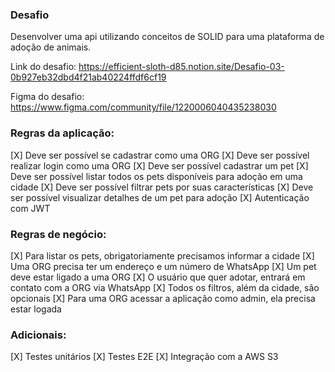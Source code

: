 ### Desafio 
Desenvolver uma api utilizando conceitos de SOLID para uma plataforma de adoção de animais.

Link do desafio: https://efficient-sloth-d85.notion.site/Desafio-03-0b927eb32dbd4f21ab40224ffdf6cf19

Figma do desafio: https://www.figma.com/community/file/1220006040435238030

### Regras da aplicação:

[X] Deve ser possível se cadastrar como uma ORG
[X] Deve ser possível realizar login como uma ORG
[X] Deve ser possível cadastrar um pet
[X] Deve ser possível listar todos os pets disponíveis para adoção em uma cidade
[X] Deve ser possível filtrar pets por suas características
[X] Deve ser possível visualizar detalhes de um pet para adoção
[X] Autenticação com JWT

### Regras de negócio:

[X] Para listar os pets, obrigatoriamente precisamos informar a cidade
[X] Uma ORG precisa ter um endereço e um número de WhatsApp
[X] Um pet deve estar ligado a uma ORG
[X] O usuário que quer adotar, entrará em contato com a ORG via WhatsApp
[X] Todos os filtros, além da cidade, são opcionais
[X] Para uma ORG acessar a aplicação como admin, ela precisa estar logada

### Adicionais:

[X] Testes unitários
[X] Testes E2E
[X] Integração com a AWS S3
